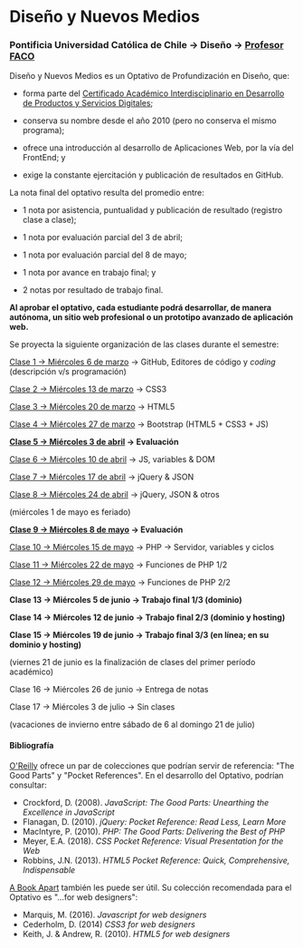 # Diseño y Nuevos Medios

### Pontificia Universidad Católica de Chile → Diseño → [Profesor FACO](http://profesor.faco.cl/)

Diseño y Nuevos Medios es un Optativo de Profundización en Diseño, que:

- forma parte del [Certificado Académico Interdisciplinario en Desarrollo de Productos y Servicios Digitales](http://formaciongeneral.uc.cl/certificados-academicos/interdisciplinarios/725-desarrollo-de-productos-y-servicios-digitales);

- conserva su nombre desde el año 2010 (pero no conserva el mismo programa);

- ofrece una introducción al desarrollo de Aplicaciones Web, por la vía del FrontEnd; y

- exige la constante ejercitación y publicación de resultados en GitHub.

La nota final del optativo resulta del promedio entre:  

- 1 nota por asistencia, puntualidad y publicación de resultado (registro clase a clase);

- 1 nota por evaluación parcial del 3 de abril;

- 1 nota por evaluación parcial del 8 de mayo;

- 1 nota por avance en trabajo final; y

- 2 notas por resultado de trabajo final.

**Al aprobar el optativo, cada estudiante podrá desarrollar, de manera autónoma, un sitio web profesional o un prototipo avanzado de aplicación web.** 

Se proyecta la siguiente organización de las clases durante el semestre:

[Clase 1 → Miércoles 6 de marzo](https://github.com/profesorfaco/dno037-2019/tree/gh-pages/clase-01) → GitHub, Editores de código y *coding* (descripción v/s programación)

[Clase 2 → Miércoles 13 de marzo](https://github.com/profesorfaco/dno037-2019/tree/gh-pages/clase-02) → CSS3

[Clase 3 → Miércoles 20 de marzo](https://github.com/profesorfaco/dno037-2019/tree/gh-pages/clase-03) → HTML5

[Clase 4 → Miércoles 27 de marzo](https://github.com/profesorfaco/dno037-2019/tree/gh-pages/clase-04) → Bootstrap (HTML5 + CSS3 + JS)

**[Clase 5 → Miércoles 3 de abril](https://github.com/profesorfaco/dno037-2019/tree/gh-pages/clase-05) → Evaluación**

[Clase 6 → Miércoles 10 de abril](https://github.com/profesorfaco/dno037-2019/tree/gh-pages/clase-06) → JS, variables & DOM

[Clase 7 → Miércoles 17 de abril](https://github.com/profesorfaco/dno037-2019/tree/gh-pages/clase-07) → jQuery & JSON

[Clase 8 → Miércoles 24 de abril](https://github.com/profesorfaco/dno037-2019/tree/gh-pages/clase-08) → jQuery, JSON & otros

(miércoles 1 de mayo es feriado)

**[Clase 9 → Miércoles 8 de mayo](https://github.com/profesorfaco/dno037-2019/tree/gh-pages/clase-09) → Evaluación**

[Clase 10 → Miércoles 15 de mayo](https://github.com/profesorfaco/dno037-2019/tree/gh-pages/clase-10) → PHP → Servidor, variables y ciclos

[Clase 11 → Miércoles 22 de mayo](https://github.com/profesorfaco/dno037-2019/tree/gh-pages/clase-11) → Funciones de PHP 1/2

[Clase 12 → Miércoles 29 de mayo](https://github.com/profesorfaco/dno037-2019/tree/gh-pages/clase-12) → Funciones de PHP 2/2 

**Clase 13 → Miércoles 5 de junio → Trabajo final 1/3 (dominio)**

**Clase 14 → Miércoles 12 de junio → Trabajo final 2/3 (dominio y hosting)**

**Clase 15 → Miércoles 19 de junio → Trabajo final 3/3 (en línea; en su dominio y hosting)** 

(viernes 21 de junio es la finalización de clases del primer período académico)

Clase 16 → Miércoles 26 de junio → Entrega de notas

Clase 17 → Miércoles 3 de julio → Sin clases 

(vacaciones de invierno entre sábado de 6 al domingo 21 de julio)

#### Bibliografía

[O'Reilly](http://shop.oreilly.com/) ofrece un par de colecciones que podrían servir de referencia: "The Good Parts" y "Pocket References". En el desarrollo del Optativo, podrían consultar: 

- Crockford, D. (2008). *JavaScript: The Good Parts: Unearthing the Excellence in JavaScript*
- Flanagan, D. (2010). *jQuery: Pocket Reference: Read Less, Learn More*
- MacIntyre, P. (2010). *PHP: The Good Parts: Delivering the Best of PHP*
- Meyer, E.A. (2018). *CSS Pocket Reference: Visual Presentation for the Web*
- Robbins, J.N. (2013). *HTML5 Pocket Reference: Quick, Comprehensive, Indispensable*

[A Book Apart](https://abookapart.com/) también les puede ser útil. Su colección recomendada para el Optativo es "…for web designers":

- Marquis, M. (2016). *Javascript for web designers*
- Cederholm, D. (2014) *CSS3 for web designers*
- Keith, J. & Andrew, R. (2010). *HTML5 for web designers*

